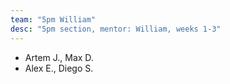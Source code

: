 ```yaml
---
team: "5pm William"
desc: "5pm section, mentor: William, weeks 1-3"
---
```


* Artem J., Max D.
* Alex E., Diego S.

